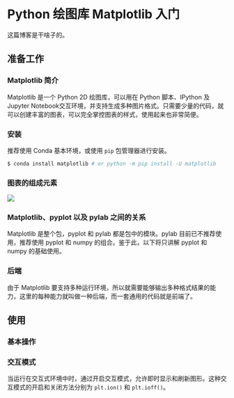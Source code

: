 # Python 绘图库 Matplotlib 入门

这篇博客是干啥子的。

## 准备工作

### Matplotlib 简介

Matplotlib 是一个 Python 2D 绘图库，可以用在 Python 脚本、IPython 及 Jupyter Notebook交互环境，并支持生成多种图片格式。只需要少量的代码，就可以创建丰富的图表，可以完全掌控图表的样式，使用起来也非常简便。

### 安装

推荐使用 Conda 基本环境，或使用 `pip` 包管理器进行安装。

```bash
$ conda install matplotlib # or python -m pip install -U matplotlib
```

### 图表的组成元素

![](https://matplotlib.org/_images/anatomy.png)

### Matplotlib、pyplot 以及 pylab 之间的关系

Matplotlib 是整个包，pyplot 和 pylab 都是包中的模块。pylab 目前已不推荐使用，推荐使用 pyplot 和 numpy 的组合。鉴于此，以下将只讲解 pyplot 和 numpy 的基础使用。

### 后端

由于 Matplotlib 要支持多种运行环境，所以就需要能够输出多种格式结果的能力，这里的每种能力就叫做一种后端，而一套通用的代码就是前端了。

## 使用

### 基本操作

### 交互模式

当运行在交互式环境中时，通过开启交互模式，允许即时显示和刷新图形。这种交互模式的开启和关闭方法分别为 `plt.ion()` 和 `plt.ioff()`。
